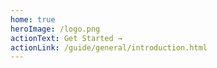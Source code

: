 ```yaml
---
home: true
heroImage: /logo.png
actionText: Get Started →
actionLink: /guide/general/introduction.html
---
```

